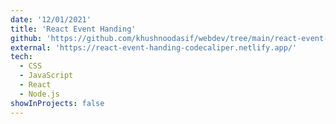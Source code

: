 ```yaml
---
date: '12/01/2021'
title: 'React Event Handing'
github: 'https://github.com/khushnoodasif/webdev/tree/main/react-event-handing'
external: 'https://react-event-handing-codecaliper.netlify.app/'
tech:
  - CSS
  - JavaScript
  - React
  - Node.js
showInProjects: false
---
```

